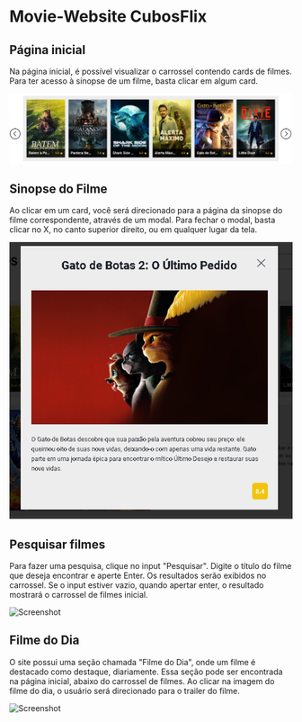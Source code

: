 # Movie-Website CubosFlix

## Página inicial
Na página inicial, é possível visualizar o carrossel contendo cards de filmes. Para ter acesso à sinopse de um filme, basta clicar em algum card.

<img src="images/image 1.png" alt="Screenshot">

## Sinopse do Filme
Ao clicar em um card, você será direcionado para a página da sinopse do filme correspondente, através de um modal. Para fechar o modal, basta clicar no X, no canto superior direito, ou em qualquer lugar da tela.

<img src="images/image 2.png" alt="Screenshot">

## Pesquisar filmes
Para fazer uma pesquisa, clique no input "Pesquisar". Digite o título do filme que deseja encontrar e aperte Enter. Os resultados serão exibidos no carrossel. Se o input estiver vazio, quando apertar enter, o resultado mostrará o carrossel de filmes inicial.

 <img src="image/image 3.png" alt="Screenshot">
 
## Filme do Dia

O site possui uma seção chamada "Filme do Dia", onde um filme é destacado como destaque, diariamente. Essa seção pode ser encontrada na página inicial, abaixo do carrossel de filmes. Ao clicar na imagem do filme do dia, o usuário será direcionado para o trailer do filme.

<img src="image/image 4.png" alt="Screenshot">
